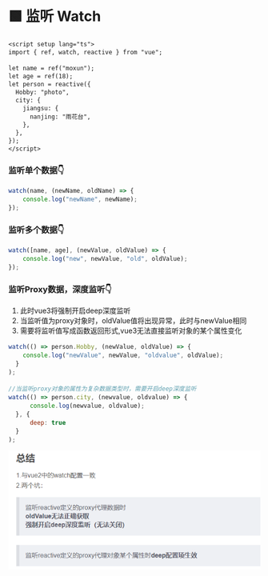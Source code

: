 # 🟩 监听 Watch

```vue
<script setup lang="ts">
import { ref, watch, reactive } from "vue";

let name = ref("moxun");
let age = ref(18);
let person = reactive({
  Hobby: "photo",
  city: {
    jiangsu: {
      nanjing: "雨花台",
    },
  },
});
</script>
```
### 监听单个数据👇
```javascript
watch(name, (newName, oldName) => {
    console.log("newName", newName);
});
```
### 监听多个数据👇
```javascript
watch([name, age], (newValue, oldValue) => {
    console.log("new", newValue, "old", oldValue);
});
```
### 监听Proxy数据，深度监听👇

1. 此时vue3将强制开启deep深度监听
1. 当监听值为proxy对象时，oldValue值将出现异常，此时与newValue相同
1. 需要将监听值写成函数返回形式,vue3无法直接监听对象的某个属性变化
```javascript
watch(() => person.Hobby, (newValue, oldValue) => {
    console.log("newValue", newValue, "oldvalue", oldValue);
  }
);

//当监听proxy对象的属性为复杂数据类型时，需要开启deep深度监听
watch(() => person.city, (newvalue, oldvalue) => {
      console.log(newvalue, oldvalue);
  }, {
      deep: true
  }
);
```
![图 30](img/f708457e15595e8429c97593de258276e98d053520fb7ecc592625211c04ee7f.png)  

